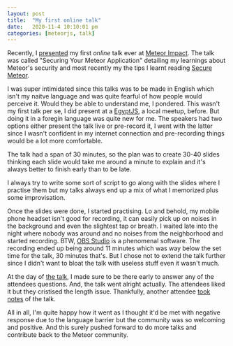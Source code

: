 ```yaml
---
layout: post
title:  "My first online talk"
date:   2020-11-4 10:10:01 pm
categories: [meteorjs, talk]
---
```


Recently, I [presented](https://docs.google.com/presentation/d/12dH-dFrk0VdSDK6TY5QwJCEOMBSh3OXCI-vr_77iJp8/edit?usp=sharing) my first *online* talk ever at [Meteor Impact](impact.meteor.com/). The talk was called "Securing Your Meteor Application" detailing my learnings about Meteor's security and most recently my the tips I learnt reading [Secure Meteor](https://www.securemeteor.com/). 

I was super intimidated since this talks was to be made in English which isn't my naitve language and was quite fearful of how people would perceive it. Would they be able to understand me, I pondered. This wasn't my first talk per se, I did present at a [EgyptJS](https://docs.google.com/presentation/d/1T7jLO-2zWc9YTuWh-TU-e1Xp5FxNaDBXN_xgzPIAbTw/edit?usp=sharing), a local meetup, before. But doing it in a foregin language was quite new for me. The speakers had two options either present the talk live or pre-record it, I went with the latter since I wasn't confident in my internet connection and pre-recording things would be a lot more comfortable.

The talk had a span of 30 minutes, so the plan was to create 30-40 slides thinking each slide would take me around a minute to explain and it's always better to finish early than to be late. 

I always try to write some sort of script to go along with the slides where I practise them but my talks always end up a mix of what I memorized plus some improvisation. 

Once the slides were done, I started practising. Lo and behold, my mobile phone headset isn't good for recording, it can easily pick up on noises in the background and even the slightest tap or breath. I waited late into the night where nobody was around and no noises from the neighborhood and started recording. BTW, [OBS Studio](https://obsproject.com/) is a phenomenal software. The recording ended up being around 11 minutes which was way below the set time for the talk, 30 minutes that's. But I chose not to extend the talk further since I didn't want to bloat the talk with useless stuff even it wasn't much.

At the day of [the talk](https://impact.meteor.com/meetings/virtual/8mkJqR8wrDFXc3TN9), I made sure to be there early to answer any of the attendees questions. And, the talk went alright actually. The attendees liked it but they cristised the length issue. Thankfully, another attendee [took notes](https://www.notion.so/Meteor-Impact-2020-eadbf5bbb45b4055abf01bb4b552064a#7284ef60dc144d72aa1d29f494cab85f) of the talk.

All in all, I'm quite happy how it went as I thought it'd be met with negative response due to the language barrier but the community was so welcoming and positive. And this surely pushed forward to do more talks and contribute back to the Meteor community.



